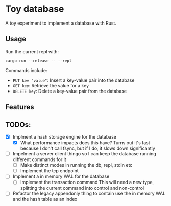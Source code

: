 # Toy database

A toy experiment to implement a database with Rust.

## Usage

Run the current repl with:

```
cargo run --release -- --repl
```

Commands include:

-   `PUT kev "value"`: Insert a key-value pair into the database
-   `GET key`: Retrieve the value for a key
-   `DELETE key`: Delete a key-value pair from the database

## Features

## TODOs:

-   [x] Implment a hash storage engine for the database
    -   [x] What performance impacts does this have?
            Turns out it's fast because I don't call fsync, but if I do, it slows down significantly
-   [ ] Impelment a server client thingo so I can keep the
        database running different commands for it
    -   [ ] Make distinct modes in running the db, repl, stdin etc
    -   [ ] Implement the tcp endpoint
-   [ ] Implement a in memory WAL for the database
    -  [ ] Implement the transaction command
           This will need a new type, splitting the current command into control and non-control
-   [ ] Refactor the legacy appendonly thing to contain use the in memory WAL and the hash table as an index
